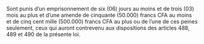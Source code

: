 Sont punis d’un emprisonnement de six (06) jours au moins et de trois (03) mois au plus et d’une amende de cinquante (50.000) francs CFA au moins et de cinq cent mille (500.000) francs CFA au plus ou de l’une de ces peines seulement, ceux qui auront contrevenu aux dispositions des articles 488, 489 et 490 de la présente loi.